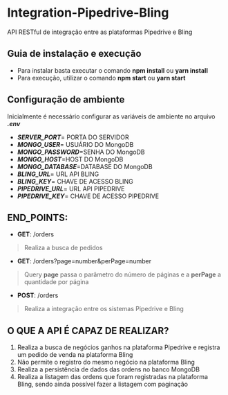 # Integration-Pipedrive-Bling
API RESTful de integração entre as plataformas Pipedrive e Bling

## Guia de instalação e execução
* Para instalar basta executar o comando **npm install** ou **yarn install**
* Para execução, utilizar o comando **npm start** ou **yarn start**

## Configuração de ambiente
Inicialmente é necessário configurar as variáveis de ambiente no arquivo ***.env***
* ***SERVER_PORT***= PORTA DO SERVIDOR
* ***MONGO_USER***= USUÁRIO DO MongoDB
* ***MONGO_PASSWORD***=SENHA DO MongoDB
* ***MONGO_HOST***=HOST DO MongoDB
* ***MONGO_DATABASE***=DATABASE DO MongoDB
* ***BLING_URL***= URL API BLING
* ***BLING_KEY***= CHAVE DE ACESSO BLING
* ***PIPEDRIVE_URL***= URL API PIPEDRIVE
* ***PIPEDRIVE_KEY***= CHAVE DE ACESSO PIPEDRIVE

## END_POINTS:
* **GET**: /orders
> Realiza a busca de pedidos
* **GET**: /orders?page=number&perPage=number
> Query **page** passa o parâmetro do número de páginas e a **perPage** a quantidade por página
* **POST**: /orders
> Realiza a integração entre os sistemas Pipedrive e Bling

## O QUE A API É CAPAZ DE REALIZAR?
1. Realiza a busca de negócios ganhos na plataforma Pipedrive e registra um pedido de venda na plataforma Bling
2. Não permite o registro do mesmo negócio na plataforma Bling
3. Realiza a persistência de dados das ordens no banco MongoDB
4. Realiza a listagem das ordens que foram registradas na plataforma Bling, sendo ainda possível fazer a listagem com paginação
